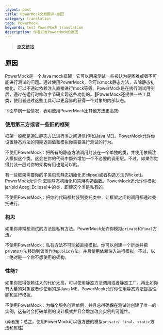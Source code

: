 ```yaml
---
layout: post
title: PowerMock文档翻译-原因
category: translation
tags: PowerMock
keywords: test PowerMock translation
description: 作者开发PowerMock的原因
---
```

> [原文链接](https://github.com/powermock/powermock/wiki/Motivation)

## 原因
PowerMock是一个Java mock框架，它可以用来测试一些被认为是困难或者不可能进行测试的问题。通过使用PowerMock，你可以mock静态方法，去除静态初始化，可以不通过依赖注入直接进行mock等等。PowerMock是在执行测试用例后，通过在运行时修改字节码实现这些功能的。PowerMock还提供一些工具类，使用者通过这些工具可以更容易的获得一个对象的内部状态。

下面举例一些情况，表明使用PowerMock比其他方法更高效:
### 使用第三方或者一些旧的框架
框架一般都是通过静态方法进行类之间通信(例如Java ME)。PowerMock允许你设置静态方法的预期返回值和模拟你需要进行测试的行为。

不使用PowerMock：把所有的静态方法调用封装在一个单独的类，并使用依赖注入模拟这个类。这会在你的代码中额外增加一个不必要的调用层。不过，如果你觉得封装一层对你的架构有用也是可以的。

有一些框架需要你的子类包含静态初始化(Eclipse)或者构造方法(Wicket)。PowerMock允许你
去除静态初始化和禁用构造函数。PowerMock还允许你模拟jar(old Acegi,Eclipse)中的类，即使这个类是私有的。

不使用PowerMock：把你的代码都封装到委托类中，让框架之间的调用都通过委托进行。
### 构思
如果你非常想测试的方法是私有方法。PowerMock允许你模拟`private`和`final`方法。

不使用PowerMock：私有方法不可能被直接模拟。你可以创建一个新类并把private方法移动到该类作为`public`方法。并且使用依赖注入进行模拟。不过，以上绝对是一个你不想使用的架构。
### 性能?
如果你觉得依赖注入的代价太高，可以使用静态方法调用或者静态工厂。再比如你有大量的对象或者你使用的是Java ME。PowerMock允许你使用静态方法提高性能和进行模拟。

不使用PowerMock：为每个服务创建单例，并且总得确保在测试时创建了唯一的实例。这有时会打破单例的设计模式并且会增加改变实例的可能性。

(译者按：总之，使用PowerMock可以很方便的模拟`private`、`final`、`static`方法和属性)
